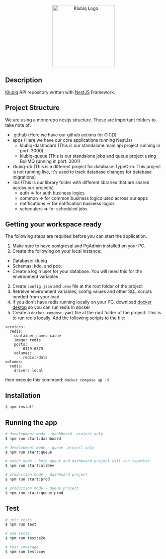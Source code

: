 <p align="center">
  <a href="http://devapi.klubiq.com/" target="blank"><img src="https://bucket.mailersendapp.com/neqvygmrw5l0p7w2/z3m5jgrm6nx4dpyo/images/9be53249-1ae4-48a9-be3f-ad58c19f2dcf.png" width="200" alt="Klubiq Logo" /></a>
</p>


## Description

[Klubiq](https://github.com/glumia-ltd/klubiq-api) API repository written with [NestJS](https://github.com/nestjs/nest) Framework.

## Project Structure

We are using a monorepo nestjs structure. These are important folders to take note of:
- .github (Here we have our github actions for CICD)
- apps (Here we have our core applications running NestJs)
  - klubiq-dashboard (This is our standalone main api project running in port: 3000)
  - klubiq-queue (This is our standalone jobs and queue project using BullMQ running in port: 3001)
- klubiq-db (This is a different project for database-TypeOrm. This project is not running live, it's used to track database changes for database migrations)
- libs (This is our library folder with different libraries that are shared across our projects)
  - auth => for auth business logics
  - common => for common business logics used across our apps
  - notifications => for notification business logics
  - schedulers => for scheduled jobs

## Getting your workspace ready
The following steps are required before you can start the application. 
 1. Make sure to have postgresql and PgAdmin installed on your PC.
 2. Create the following on your local instance:
  - Database: klubiq
  - Schemas: kdo, and poo.
  - Create a login user for your database. You will need this for the environment variables
 2. Create ```config.json``` and ```.env``` file at the root folder of the project 
 3. Retrieve environment variables, config values and other SQL scripts needed from your lead
 4. If you don't have redis running locally on your PC, download [docker dektop](htps://www.docker.com/products/docker-desktop/) so you can run redis in docker
 5. Create a ```docker-compose.yaml``` file at the root folder of the project. This is to run redis locally. Add the following scripts to the file:
  ```
  services:
    redis:
      container_name: cache
      image: redis
      ports:
        - 6379:6379
      volumes:
        - redis:/data
  volumes:
    redis:
      driver: local
  ```
  then execute this command: ```docker compose up -d```

## Installation

```bash
$ npm install
```

## Running the app

```bash
# development mode - dashboard  project only
$ npm run start:dashboard

# development mode - queue  project only
$ npm run start:queue

# watch mode - both queue and dashboard project will run together
$ npm run start:allDev

# production mode - dashboard project
$ npm run start:prod

# production mode - Queue project
$ npm run start:queue:prod
```

## Test

```bash
# unit tests
$ npm run test

# e2e tests
$ npm run test:e2e

# test coverage
$ npm run test:cov
```

